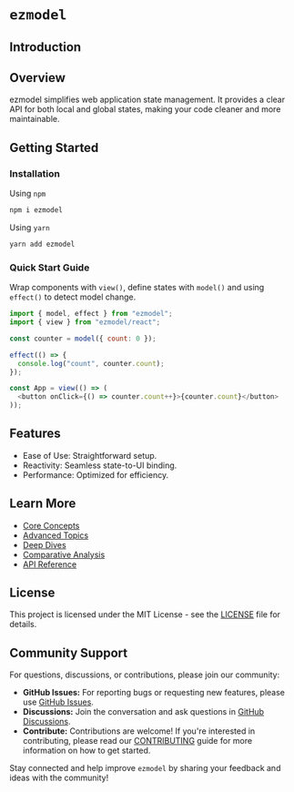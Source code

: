 # `ezmodel`

## Introduction

## Overview

ezmodel simplifies web application state management. It provides a clear API for both local and global states, making your code cleaner and more maintainable.

## Getting Started

### Installation

Using `npm`

```bash
npm i ezmodel
```

Using `yarn`

```bash
yarn add ezmodel
```

### Quick Start Guide

Wrap components with `view()`, define states with `model()` and using `effect()` to detect model change.

```js
import { model, effect } from "ezmodel";
import { view } from "ezmodel/react";

const counter = model({ count: 0 });

effect(() => {
  console.log("count", counter.count);
});

const App = view(() => (
  <button onClick={() => counter.count++}>{counter.count}</button>
));
```

## Features

- Ease of Use: Straightforward setup.
- Reactivity: Seamless state-to-UI binding.
- Performance: Optimized for efficiency.

## Learn More

- [Core Concepts](./docs/core-concepts.md)
- [Advanced Topics](./docs/advanced-topics.md)
- [Deep Dives](./docs/deep-dives.md)
- [Comparative Analysis](./docs/comparative-analysis.md)
- [API Reference](./docs/api-reference.md)

## License

This project is licensed under the MIT License - see the [LICENSE](https://github.com/linq2js/ezmodel/blob/main/LICENSE) file for details.

## Community Support

For questions, discussions, or contributions, please join our community:

- **GitHub Issues:** For reporting bugs or requesting new features, please use [GitHub Issues](https://github.com/linq2js/ezmodel/issues).
- **Discussions:** Join the conversation and ask questions in [GitHub Discussions](https://github.com/linq2js/ezmodel/discussions).
- **Contribute:** Contributions are welcome! If you're interested in contributing, please read our [CONTRIBUTING](https://github.com/linq2js/ezmodel/blob/main/CONTRIBUTING.md) guide for more information on how to get started.

Stay connected and help improve `ezmodel` by sharing your feedback and ideas with the community!
